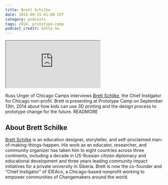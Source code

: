 ```yaml
---
title: Brett Schilke
date: 2014-08-15 01:00 CDT
category: podcasts
tags: 2014, prototype-camp
podcast_credit: Gotta Go
---
```


<iframe class="podcast-player" seamless src="https://simplecast.fm/e/4113?style=light"></iframe>

Russ Unger of Chicago Camps interviews <a href="https://twitter.com/brettschilke" rel="nofollow">Brett Schilke</a>, the Chief Instigator for Chicago non-profit. Brett is presenting at Prototype Camp on September 13th, 2014 about how kids can use 3D printing and the design process to prototype change for the future. READMORE

## About Brett Schilke

<a href="http://www.brettschilke.com/" rel="nofollow">Brett Schilke</a> is an education designer, storyteller, and self-proclaimed man-of-making-things-happen. His work as an educator, researcher, and community organizer has taken him to eight countries across three continents, including a decade in US-Russian citizen diplomacy and educational development and three years leading community impact initiatives for a private university in Siberia. Brett is now the co-founder and &#8220;Chief Instigator&#8221; of IDEAco, a Chicago-based nonprofit working to empower communities of Changemakers around the world.
